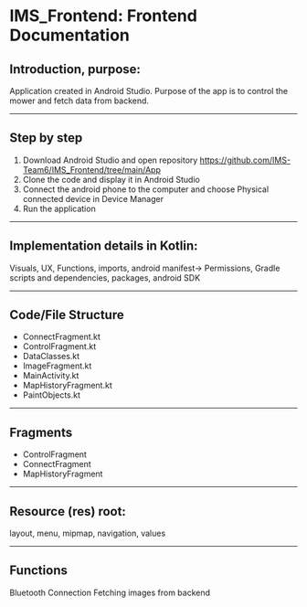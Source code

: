 # IMS_Frontend: Frontend Documentation

## Introduction, purpose:
Application created in Android Studio. Purpose of the app is to control the mower and fetch data from backend.

---------

## Step by step
1. Download Android Studio and open repository https://github.com/IMS-Team6/IMS_Frontend/tree/main/App
2. Clone the code and display it in Android Studio
3. Connect the android phone to the computer and choose Physical connected device in Device Manager
4. Run the application

---------

## Implementation details in Kotlin:
Visuals, UX, Functions, imports, android manifest-> Permissions,
Gradle scripts and dependencies, packages, android SDK

---------

## Code/File Structure
- ConnectFragment.kt
- ControlFragment.kt
- DataClasses.kt
- ImageFragment.kt
- MainActivity.kt
- MapHistoryFragment.kt
- PaintObjects.kt

---------

## Fragments
- ControlFragment
- ConnectFragment
- MapHistoryFragment

---------

## Resource (res) root:
layout, menu, mipmap, navigation, values

---------

## Functions
Bluetooth Connection
Fetching images from backend
